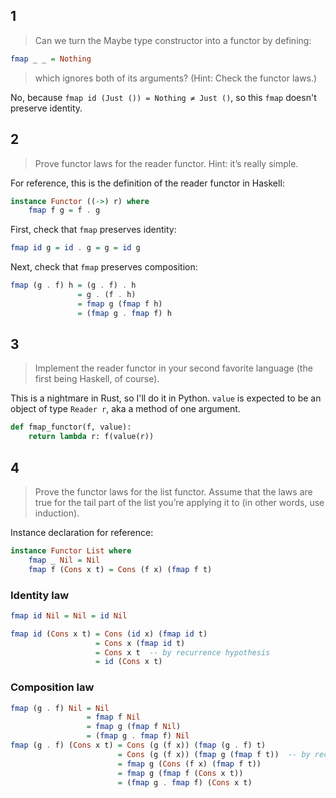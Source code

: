 ## 1

> Can we turn the Maybe type constructor into a functor by defining:

```haskell
fmap _ _ = Nothing
```

> which ignores both of its arguments? (Hint: Check the functor laws.)

No, because `fmap id (Just ()) = Nothing ≠ Just ()`, so this `fmap` doesn't preserve identity.
    
## 2

> Prove functor laws for the reader functor. Hint: it’s really simple.

For reference, this is the definition of the reader functor in Haskell:

```haskell
instance Functor ((->) r) where
    fmap f g = f . g
```

First, check that `fmap` preserves identity:

```haskell
fmap id g = id . g = g = id g
```

Next, check that `fmap` preserves composition:

```haskell
fmap (g . f) h = (g . f) . h
               = g . (f . h)
               = fmap g (fmap f h)
               = (fmap g . fmap f) h
```

## 3

> Implement the reader functor in your second favorite language (the first being Haskell, of course).

This is a nightmare in Rust, so I'll do it in Python. `value` is expected to be an object of type `Reader r`, aka a method of one argument.

```python
def fmap_functor(f, value):
    return lambda r: f(value(r))
```

## 4

> Prove the functor laws for the list functor. Assume that the laws are true for the tail part of the list you’re applying it to (in other words, use induction).

Instance declaration for reference:

```haskell
instance Functor List where
    fmap _ Nil = Nil
    fmap f (Cons x t) = Cons (f x) (fmap f t)
```

### Identity law

```haskell
fmap id Nil = Nil = id Nil

fmap id (Cons x t) = Cons (id x) (fmap id t)
                   = Cons x (fmap id t)
                   = Cons x t  -- by recurrence hypothesis
                   = id (Cons x t)
```

### Composition law

```haskell
fmap (g . f) Nil = Nil
                 = fmap f Nil
                 = fmap g (fmap f Nil)
                 = (fmap g . fmap f) Nil
fmap (g . f) (Cons x t) = Cons (g (f x)) (fmap (g . f) t)
                        = Cons (g (f x)) (fmap g (fmap f t))  -- by recurrence hypothesis
                        = fmap g (Cons (f x) (fmap f t))
                        = fmap g (fmap f (Cons x t))
                        = (fmap g . fmap f) (Cons x t)
```
